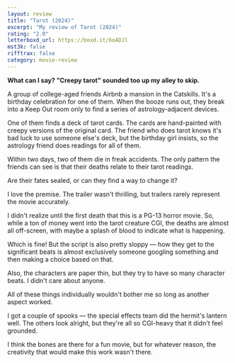```yaml
---
layout: review
title: "Tarot (2024)"
excerpt: "My review of Tarot (2024)"
rating: "2.0"
letterboxd_url: https://boxd.it/6oADJl
mst3k: false
rifftrax: false
category: movie-review
---
```


<b>What can I say? "Creepy tarot" sounded too up my alley to skip.</b>

A group of college-aged friends Airbnb a mansion in the Catskills. It's a birthday celebration for one of them. When the booze runs out, they break into a Keep Out room only to find a series of astrology-adjacent devices.

One of them finds a deck of tarot cards. The cards are hand-painted with creepy versions of the original card. The friend who does tarot knows it's bad luck to use someone else's deck, but the birthday girl insists, so the astrology friend does readings for all of them.

Within two days, two of them die in freak accidents. The only pattern the friends can see is that their deaths relate to their tarot readings.

Are their fates sealed, or can they find a way to change it?

I love the premise. The trailer wasn't thrilling, but trailers rarely represent the movie accurately.

I didn't realize until the first death that this is a PG-13 horror movie. So, while a ton of money went into the tarot creature CGI, the deaths are almost all off-screen, with maybe a splash of blood to indicate what is happening.

Which is fine! But the script is also pretty sloppy — how they get to the significant beats is almost exclusively someone googling something and then making a choice based on that.

Also, the characters are paper thin, but they try to have so many character beats. I didn't care about anyone.

All of these things individually wouldn't bother me so long as another aspect worked.

I got a couple of spooks — the special effects team did the hermit's lantern well. The others look alright, but they're all so CGI-heavy that it didn't feel grounded.

I think the bones are there for a fun movie, but for whatever reason, the creativity that would make this work wasn't there.
